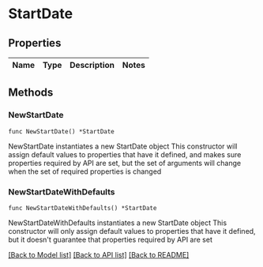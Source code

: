 # StartDate

## Properties

Name | Type | Description | Notes
------------ | ------------- | ------------- | -------------

## Methods

### NewStartDate

`func NewStartDate() *StartDate`

NewStartDate instantiates a new StartDate object
This constructor will assign default values to properties that have it defined,
and makes sure properties required by API are set, but the set of arguments
will change when the set of required properties is changed

### NewStartDateWithDefaults

`func NewStartDateWithDefaults() *StartDate`

NewStartDateWithDefaults instantiates a new StartDate object
This constructor will only assign default values to properties that have it defined,
but it doesn't guarantee that properties required by API are set


[[Back to Model list]](../README.md#documentation-for-models) [[Back to API list]](../README.md#documentation-for-api-endpoints) [[Back to README]](../README.md)


